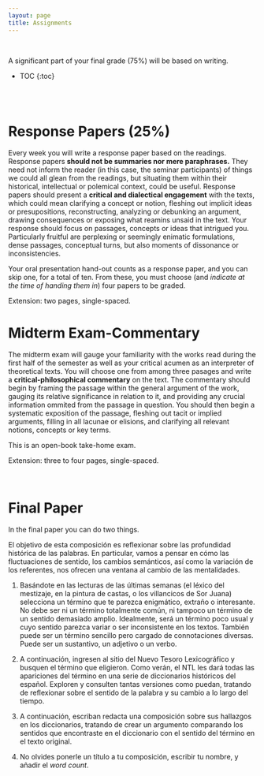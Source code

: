 ```yaml
---
layout: page
title: Assignments
---
```


<br>

A significant part of your final grade (75%) will be based on writing.



* TOC
{:toc}

<br>
<br>

# Response Papers (25%)

Every week you will write a response paper based on the readings. Response papers **should not be summaries nor mere paraphrases.** They need not inform the reader (in this case, the seminar participants) of things we could all glean from the readings, but situating them within their historical, intellectual or polemical context, could be useful. Response papers should present a **critical and dialectical engagement** with the texts, which could mean clarifying a concept or notion, fleshing out implicit ideas or presupositions, reconstructing, analyzing or debunking an argument, drawing consequences or exposing what reamins unsaid in the text. Your response should focus on passages, concepts or ideas that intrigued you. Particularly fruitful are perplexing or seemingly enimatic formulations, dense passages, conceptual turns, but also moments of dissonance or inconsistencies.

Your oral presentation hand-out counts as a response paper, and you can skip one, for a total of ten. From these, you must choose (and *indicate at the time of handing them in*) four papers to be graded. 

Extension: two pages, single-spaced.

# Midterm Exam-Commentary 

The midterm exam will gauge your familiarity with the works read during the first half of the semester as well as your critical acumen as an interpreter of theoretical texts. You will choose one from among three pasages and write a **critical-philosophical commentary** on the text. The commentary should begin by framing the passage within the general argument of the work, gauging its relative significance in relation to it, and providing any crucial information ommited from the passage in question. You should then begin a systematic exposition of the passage, fleshing out tacit or implied arguments, filling in all lacunae or elisions, and clarifying all relevant notions, concepts or key terms.

This is an open-book take-home exam.

Extension: three to four pages, single-spaced.

<br>

# Final Paper

In the final paper you can do two things. 


El objetivo de esta composición es reflexionar sobre las profundidad histórica de las palabras. En particular, vamos a pensar en cómo las fluctuaciones de sentido, los cambios semánticos, así como la variación de los referentes, nos ofrecen una ventana al cambio de las mentalidades.

1. Basándote en las lecturas de las últimas semanas (el léxico del mestizaje, en la pintura de castas, o los villancicos de Sor Juana) selecciona un término que te parezca enigmático, extraño o interesante. No debe ser ni un término totalmente común, ni tampoco un término de un sentido demasiado amplio. Idealmente, será un término poco usual y cuyo sentido parezca variar o ser inconsistente en los textos. También puede ser un término sencillo pero cargado de connotaciones diversas. Puede ser un sustantivo, un adjetivo o un verbo.

2. A continuación, ingresen al sitio del Nuevo Tesoro Lexicográfico y busquen el término que eligieron. Como verán, el NTL les dará todas las apariciones del término en una serie de diccionarios históricos del español. Exploren y consulten tantas versiones como puedan, tratando de reflexionar sobre el sentido de la palabra y su cambio a lo largo del tiempo.

3. A continuación, escriban redacta una composición sobre sus hallazgos en los diccionarios, tratando de crear un argumento comparando los sentidos que encontraste en el diccionario con el sentido del término en el texto original.

4. No olvides ponerle un título a tu composición, escribir tu nombre, y añadir el *word count*.
